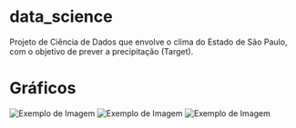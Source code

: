 # data_science
Projeto de Ciência de Dados que envolve o clima do Estado de São Paulo, com o objetivo de prever a precipitação (Target).
# Gráficos
![Exemplo de Imagem](imagens/exemplo.png)
![Exemplo de Imagem](imagens/exemplo.png)
![Exemplo de Imagem](imagens/exemplo.png)
